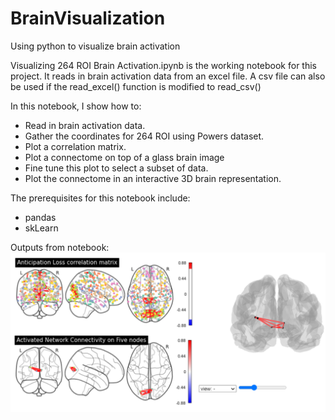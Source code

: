 # BrainVisualization
Using python to visualize brain activation

Visualizing 264 ROI Brain Activation.ipynb is the working notebook for this project. It reads in brain activation data from an excel file. A csv file can also be used if the read_excel() function is modified to read_csv()

In this notebook, I show how to:
* Read in brain activation data.
* Gather the coordinates for 264 ROI using Powers dataset.
* Plot a correlation matrix.
* Plot a connectome on top of a glass brain image
* Fine tune this plot to select a subset of data.
* Plot the connectome in an interactive 3D brain representation.

The prerequisites for this notebook include:
* pandas
* skLearn

Outputs from notebook:
![Image Outputs](https://github.com/garciakathy/BrainVisualization/blob/main/brainViz.png)
